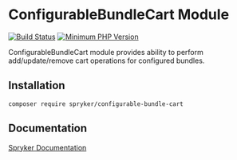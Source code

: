 # ConfigurableBundleCart Module
[![Build Status](https://travis-ci.org/spryker/configurable-bundle-cart.svg)](https://travis-ci.org/spryker/configurable-bundle-cart)
[![Minimum PHP Version](https://img.shields.io/badge/php-%3E%3D%207.3-8892BF.svg)](https://php.net/)

ConfigurableBundleCart module provides ability to perform add/update/remove cart operations for configured bundles.

## Installation

```
composer require spryker/configurable-bundle-cart
```

## Documentation

[Spryker Documentation](https://academy.spryker.com/developing_with_spryker/module_guide/modules.html)
